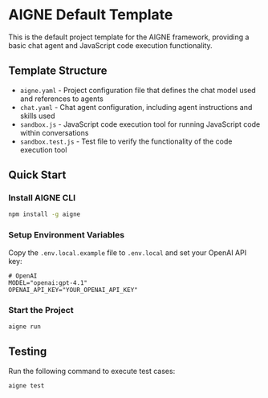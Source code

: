 # AIGNE Default Template

This is the default project template for the AIGNE framework, providing a basic chat agent and JavaScript code execution functionality.

## Template Structure

- `aigne.yaml` - Project configuration file that defines the chat model used and references to agents
- `chat.yaml` - Chat agent configuration, including agent instructions and skills used
- `sandbox.js` - JavaScript code execution tool for running JavaScript code within conversations
- `sandbox.test.js` - Test file to verify the functionality of the code execution tool

## Quick Start

### Install AIGNE CLI

```bash
npm install -g aigne
```

### Setup Environment Variables

Copy the `.env.local.example` file to `.env.local` and set your OpenAI API key:

```shell
# OpenAI
MODEL="openai:gpt-4.1"
OPENAI_API_KEY="YOUR_OPENAI_API_KEY"
```

### Start the Project

```bash
aigne run
```

## Testing

Run the following command to execute test cases:

```bash
aigne test
```
